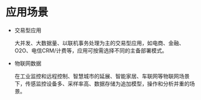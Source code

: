 # 应用场景<a name="ZH-CN_TOPIC_0241663017"></a>

-   交易型应用

    大并发、大数据量、以联机事务处理为主的交易型应用，如电商、金融、O2O、电信CRM/计费等，应用可按需选择不同的主备部署模式。

-   物联网数据

    在工业监控和远程控制、智慧城市的延展、智能家居、车联网等物联网场景下，传感监控设备多、采样率高、数据存储为追加模型，操作和分析并重的场景。


